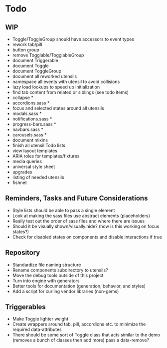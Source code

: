 
# Todo

## WIP
- Toggle/ToggleGroup should have accessors to event types
- rework tab/pill
- button group
- remove Togglable/TogglableGroup
- document Triggerable
- document Toggle
- document ToggleGroup
- document all reworked utensils
- namespace all events with utensil to avoid collisions
- lazy load lookups to speed up initialization
- find tab content from related or siblings (see todo items)
- collapse *
- accordions.sass *
- focus and selected states around all utensils
- modals.sass *
- notifications.sass *
- progress-bars.sass *
- navbars.sass *
- carousels.sass *
- document mixins
- finish all utensil Todo lists
- view layout templates
- ARIA roles for templates/fixtures
- media queries
- universal style sheet
- upgrades
- listing of needed utensils
- fishnet

## Reminders, Tasks and Future Considerations
- Style lists should be able to pass a single element
- Look at making the sass files use abstract elements (placeholders)
- Really test out the order of sass files and where there are issues
- Should it be visually.shown/visually.hide? (how is this working on
  focus states?)
- Check for disabled states on components and disable interactions if
  true

## Repository
- Standardize file naming structure
- Rename components subdirectory to utensils?
- Move the debug tools outside of this project
- Turn into engine with generators
- Better tools for documentation (generation, behavior, and styles)
- Add a script for curling vendor libraries (non-gems)

## Triggerables
- Make Toggle lighter weight
- Create wrappers around tab, pill, accordions etc. to minimize the
  required data-attributes 
- There should be some sort of Toggle class that acts similar to the
  demo (removes a bunch of classes then add more) pass a data-remove?

